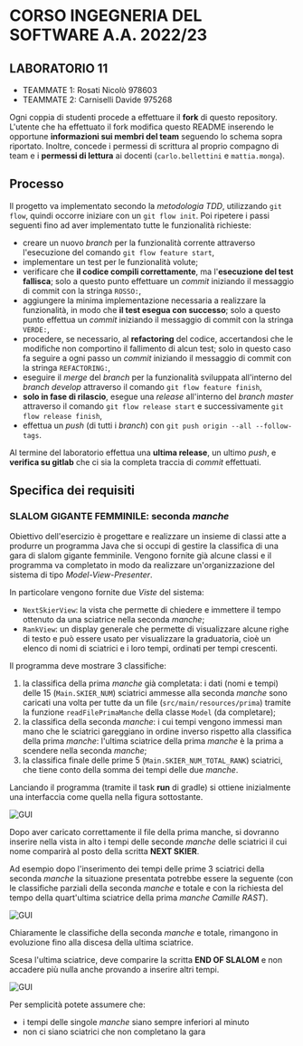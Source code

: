 # CORSO INGEGNERIA DEL SOFTWARE A.A. 2022/23

## LABORATORIO 11

* TEAMMATE 1: Rosati Nicolò 978603
* TEAMMATE 2: Carniselli Davide 975268

Ogni coppia di studenti procede a effettuare il **fork** di questo repository.
L'utente che ha effettuato il fork modifica questo README inserendo le opportune **informazioni sui
membri del team** seguendo lo schema sopra riportato.
Inoltre, concede i permessi di scrittura al proprio compagno di team e i **permessi di lettura** ai
docenti (`carlo.bellettini` e `mattia.monga`).

## Processo

Il progetto va implementato secondo la *metodologia TDD*, utilizzando `git flow`, quindi occorre iniziare con un `git flow init`.
Poi ripetere i passi seguenti fino ad aver implementato tutte le funzionalità richieste:

* creare un nuovo *branch* per la funzionalità corrente attraverso l'esecuzione del comando `git flow feature start`,
* implementare un test per le funzionalità volute;
* verificare che **il codice compili correttamente**, ma l'**esecuzione del test fallisca**;
  solo a questo punto effettuare un *commit* iniziando il messaggio di commit con la stringa `ROSSO:`,
* aggiungere la minima implementazione necessaria a realizzare la funzionalità, in modo che **il
  test esegua con successo**; solo a questo punto
  effettua un *commit* iniziando il messaggio di commit con la stringa `VERDE:`,
* procedere, se necessario, al **refactoring** del codice, accertandosi che le modifiche non
  comportino il fallimento di alcun test; solo in questo caso fa seguire a ogni
  passo un *commit* iniziando il messaggio di commit con la stringa `REFACTORING:`,
* eseguire il *merge* del *branch* per la funzionalità sviluppata all'interno del *branch develop*
  attraverso il comando `git flow feature finish`,
* **solo in fase di rilascio**, esegue una *release* all'interno del *branch master* attraverso il comando `git flow release start` e successivamente `git flow release finish`,
* effettua un *push* (di tutti i *branch*) con `git push origin --all --follow-tags`.

Al termine del laboratorio effettua una **ultima release**, un ultimo *push*, e **verifica su gitlab** che ci sia la completa traccia di *commit* effettuati.

## Specifica dei requisiti

### SLALOM GIGANTE FEMMINILE: seconda _manche_

Obiettivo dell'esercizio è progettare e realizzare un insieme di classi atte a
produrre un programma Java che si occupi di gestire la classifica di
una gara di slalom gigante femminile. Vengono fornite già alcune classi e il programma va completato in modo da realizzare 
un'organizzazione del sistema di tipo *Model-View-Presenter*.

In particolare vengono fornite due *Viste* del sistema:

- `NextSkierView`: la vista che permette di chiedere e immettere il tempo ottenuto da una
  sciatrice nella seconda _manche_;
- `RankView`: un display generale che permette di visualizzare alcune righe di
 testo e può essere usato per visualizzare la graduatoria, cioè un elenco di
 nomi di sciatrici e i loro tempi, ordinati per tempi crescenti.

Il programma deve mostrare 3 classifiche:

1. la classifica della prima _manche_ già completata: i dati (nomi e tempi) delle 15 
   (`Main.SKIER_NUM`) sciatrici ammesse alla seconda 
   *manche* sono caricati una volta per tutte da un file (`src/main/resources/prima`)
   tramite la funzione `readFilePrimaManche` della classe `Model` (da completare);
2. la classifica della seconda _manche_: i cui tempi vengono immessi man mano che le
   sciatrici gareggiano in ordine inverso rispetto alla classifica della prima
   _manche_: l'ultima sciatrice della prima _manche_ è la prima a scendere nella seconda _manche_;
3. la classifica finale delle prime 5 (`Main.SKIER_NUM_TOTAL_RANK`) sciatrici, che tiene conto della somma dei tempi 
   delle due _manche_.


Lanciando il programma (tramite il task **run** di gradle) si ottiene inizialmente una
interfaccia come quella nella figura sottostante.

![GUI](gui.png)

Dopo aver caricato correttamente il file della prima manche, si dovranno inserire nella vista in alto i tempi delle 
seconde _manche_ delle sciatrici il cui nome comparirà al posto della scritta **NEXT SKIER**.

Ad esempio dopo l'inserimento dei tempi delle prime 3 sciatrici della seconda _manche_ la situazione presentata 
potrebbe essere
la seguente (con le classifiche parziali della seconda _manche_ e totale  e con la richiesta del tempo della 
quart'ultima sciatrice della prima _manche_ _Camille RAST_).

![GUI](gui0.png)

Chiaramente le classifiche della seconda _manche_ e totale, rimangono in evoluzione fino alla discesa della ultima sciatrice.

Scesa l'ultima sciatrice, deve comparire la scritta **END OF SLALOM** e non accadere più nulla anche provando a inserire 
altri tempi.

![GUI](gui1.png)

Per semplicità potete assumere che:
- i tempi delle singole _manche_ siano sempre inferiori al minuto
- non ci siano sciatrici che non completano la gara
